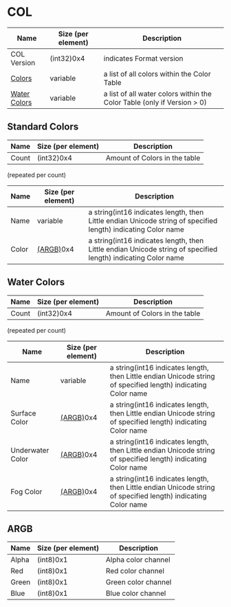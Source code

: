 # COL

| Name                          | Size (per element) | Description                                                             |
|-------------------------------|--------------------|-------------------------------------------------------------------------|
| COL Version                   | (int32)0x4         | indicates Format version                                                |
| [Colors](#standard-colors)    | variable           | a list of all colors within the Color Table                             |
| [Water Colors](#water-colors) | variable           | a list of all water colors within the Color Table (only if Version > 0) |

## Standard Colors

| Name  | Size (per element) | Description                   |
|-------|--------------------|-------------------------------|
| Count | (int32)0x4         | Amount of Colors in the table |

(repeated per count)

| Name  | Size (per element) | Description                                                                                                   |
|-------|--------------------|---------------------------------------------------------------------------------------------------------------|
| Name  | variable           | a string(int16 indicates length, then Little endian Unicode string of specified length) indicating Color name |
| Color | [(ARGB)](#argb)0x4 | a string(int16 indicates length, then Little endian Unicode string of specified length) indicating Color name |

## Water Colors

| Name  | Size (per element) | Description                   |
|-------|--------------------|-------------------------------|
| Count | (int32)0x4         | Amount of Colors in the table |

(repeated per count)

| Name             | Size (per element) | Description                                                                                                   |
|------------------|--------------------|---------------------------------------------------------------------------------------------------------------|
| Name             | variable           | a string(int16 indicates length, then Little endian Unicode string of specified length) indicating Color name |
| Surface Color    | [(ARGB)](#argb)0x4 | a string(int16 indicates length, then Little endian Unicode string of specified length) indicating Color name |
| Underwater Color | [(ARGB)](#argb)0x4 | a string(int16 indicates length, then Little endian Unicode string of specified length) indicating Color name |
| Fog Color        | [(ARGB)](#argb)0x4 | a string(int16 indicates length, then Little endian Unicode string of specified length) indicating Color name |

## ARGB

| Name  | Size (per element) | Description         |
|-------|--------------------|---------------------|
| Alpha | (int8)0x1          | Alpha color channel |
| Red   | (int8)0x1          | Red color channel   |
| Green | (int8)0x1          | Green color channel |
| Blue  | (int8)0x1          | Blue color channel  |

